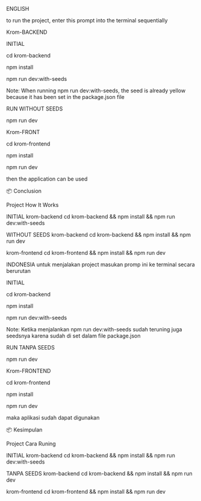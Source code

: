 ENGLISH

to run the project, enter this prompt into the terminal sequentially

Krom-BACKEND

INITIAL

cd krom-backend

npm install

npm run dev:with-seeds

Note: When running npm run dev:with-seeds, the seed is already yellow because it has been set in the package.json file

RUN WITHOUT SEEDS

npm run dev



Krom-FRONT

cd krom-frontend

npm install

npm run dev


then the application can be used

📦 Conclusion

Project How It Works

INITIAL
krom-backend	cd krom-backend && npm install && npm run dev:with-seeds

WITHOUT SEEDS
krom-backend cd krom-backend && npm install && npm run dev

krom-frontend cd krom-frontend && npm install && npm run dev



INDONESIA
untuk menjalakan project masukan promp ini ke terminal secara berurutan

INITIAL

cd krom-backend

npm install

npm run dev:with-seeds

Note:  Ketika menjalankan npm run dev:with-seeds sudah teruning juga seedsnya karena sudah di set dalam file package.json

RUN TANPA SEEDS

npm run dev


Krom-FRONTEND

cd krom-frontend

npm install

npm run dev


maka aplikasi sudah dapat digunakan

📦 Kesimpulan


Project	Cara Runing

INITIAL
krom-backend	cd krom-backend && npm install && npm run dev:with-seeds

TANPA SEEDS
krom-backend	cd krom-backend && npm install && npm run dev

krom-frontend	cd krom-frontend && npm install && npm run dev


